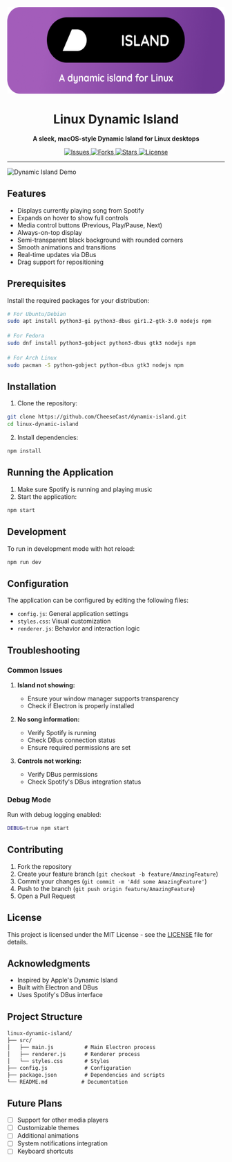 <div align="center">
  <img src="assets/logo.png" alt="Linux Dynamic Island Logo" height="200">
  <h1>Linux Dynamic Island</h1>
  <p>
    <strong>A sleek, macOS-style Dynamic Island for Linux desktops</strong>
  </p>
  <p>
    <a href="https://github.com/CheeseCast/dynamix-island/issues">
      <img src="https://img.shields.io/github/issues/CheeseCast/dynamix-island" alt="Issues">
    </a>
    <a href="https://github.com/CheeseCast/dynamix-island/network/members">
      <img src="https://img.shields.io/github/forks/CheeseCast/dynamix-island" alt="Forks">
    </a>
    <a href="https://github.com/CheeseCast/dynamix-island/stargazers">
      <img src="https://img.shields.io/github/stars/CheeseCast/dynamix-island" alt="Stars">
    </a>
    <a href="https://github.com/CheeseCast/dynamix-island/blob/master/LICENSE">
      <img src="https://img.shields.io/github/license/CheeseCast/dynamix-island" alt="License">
    </a>
  </p>
</div>

---

![Dynamic Island Demo](demo.gif)

## Features
- Displays currently playing song from Spotify
- Expands on hover to show full controls
- Media control buttons (Previous, Play/Pause, Next)
- Always-on-top display
- Semi-transparent black background with rounded corners
- Smooth animations and transitions
- Real-time updates via DBus
- Drag support for repositioning

## Prerequisites
Install the required packages for your distribution:

```bash
# For Ubuntu/Debian
sudo apt install python3-gi python3-dbus gir1.2-gtk-3.0 nodejs npm

# For Fedora
sudo dnf install python3-gobject python3-dbus gtk3 nodejs npm

# For Arch Linux
sudo pacman -S python-gobject python-dbus gtk3 nodejs npm
```

## Installation

1. Clone the repository:
```bash
git clone https://github.com/CheeseCast/dynamix-island.git
cd linux-dynamic-island
```

2. Install dependencies:
```bash
npm install
```

## Running the Application

1. Make sure Spotify is running and playing music
2. Start the application:
```bash
npm start
```

## Development

To run in development mode with hot reload:
```bash
npm run dev
```

## Configuration

The application can be configured by editing the following files:
- `config.js`: General application settings
- `styles.css`: Visual customization
- `renderer.js`: Behavior and interaction logic

## Troubleshooting

### Common Issues

1. **Island not showing:**
   - Ensure your window manager supports transparency
   - Check if Electron is properly installed

2. **No song information:**
   - Verify Spotify is running
   - Check DBus connection status
   - Ensure required permissions are set

3. **Controls not working:**
   - Verify DBus permissions
   - Check Spotify's DBus integration status

### Debug Mode

Run with debug logging enabled:
```bash
DEBUG=true npm start
```

## Contributing

1. Fork the repository
2. Create your feature branch (`git checkout -b feature/AmazingFeature`)
3. Commit your changes (`git commit -m 'Add some AmazingFeature'`)
4. Push to the branch (`git push origin feature/AmazingFeature`)
5. Open a Pull Request

## License

This project is licensed under the MIT License - see the [LICENSE](LICENSE) file for details.

## Acknowledgments
- Inspired by Apple's Dynamic Island
- Built with Electron and DBus
- Uses Spotify's DBus interface

## Project Structure
```
linux-dynamic-island/
├── src/
│   ├── main.js          # Main Electron process
│   ├── renderer.js      # Renderer process
│   └── styles.css       # Styles
├── config.js            # Configuration
├── package.json         # Dependencies and scripts
└── README.md           # Documentation
```

## Future Plans
- [ ] Support for other media players
- [ ] Customizable themes
- [ ] Additional animations
- [ ] System notifications integration
- [ ] Keyboard shortcuts
